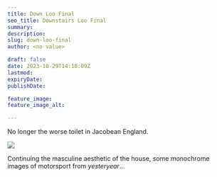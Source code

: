 ```yaml
---
title: Down Loo Final
seo_title: Downstairs Loo Final
summary: 
description: 
slug: down-loo-final
author: <no value>

draft: false
date: 2023-10-29T14:10:09Z
lastmod: 
expiryDate: 
publishDate: 

feature_image: 
feature_image_alt: 

---
```

No longer the worse toilet in Jacobean England. 


![](/images/5771.jpeg) 

Continuing the masculine aesthetic of the house, some monochrome images of motorsport from _yesteryear_...
